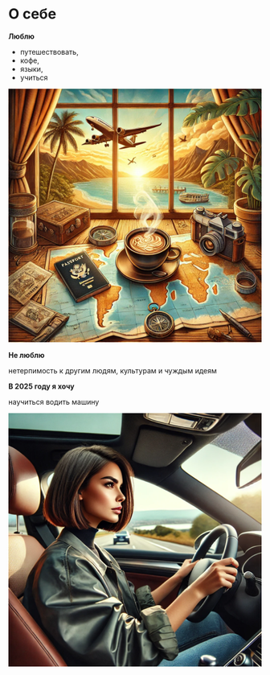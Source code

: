 # О себе
**Люблю**

* путешествовать,<br>
* кофе,<br>
* языки,<br>
* учиться<br>
  
 ![](./pictravel.png)







**Не люблю**

нетерпимость к другим людям, культурам и чуждым идеям

**В 2025 году я хочу**

научиться водить машину

![](./piccar.png)





